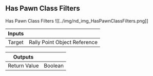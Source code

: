 ## Has Pawn Class Filters
Has Pawn Class Filters
![[../img/nd_img_HasPawnClassFilters.png]]

|Inputs||
|--|--|
| Target | Rally Point Object Reference |

|Outputs||
|--|--|
| Return Value | Boolean |
